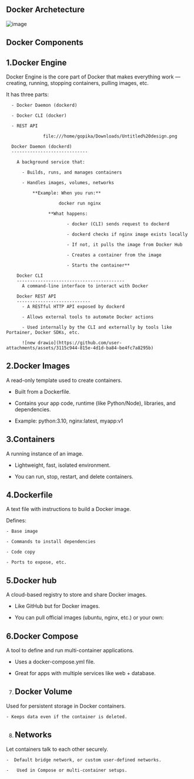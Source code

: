 Docker Archetecture
---------------------
![image](https://github.com/user-attachments/assets/46d38e39-24fd-4027-aeb7-fbad84e9ee28)

Docker Components
------------------------

  1.Docker Engine
  ---------------------
  Docker Engine is the core part of Docker that makes everything work — creating, running, stopping containers, pulling images, etc.
  
  It has three parts:
  
      - Docker Daemon (dockerd)
      
      - Docker CLI (docker)
      
      - REST API

                  file:///home/gopika/Downloads/Untitled%20design.png

      Docker Daemon (dockerd)
      -----------------------------
    
        A background service that:
        
          - Builds, runs, and manages containers
          
          - Handles images, volumes, networks

              **Example: When you run:**

                        docker run nginx

                    **What happens:

                           - docker (CLI) sends request to dockerd
                            
                           - dockerd checks if nginx image exists locally
                            
                           - If not, it pulls the image from Docker Hub
                            
                           - Creates a container from the image
                            
                           - Starts the container**

        Docker CLI
        -----------------------------------------
          A command-line interface to interact with Docker

        Docker REST API
        ----------------------------
          - A RESTful HTTP API exposed by dockerd
          
          - Allows external tools to automate Docker actions
          
          - Used internally by the CLI and externally by tools like Portainer, Docker SDKs, etc.

          ![new drawio](https://github.com/user-attachments/assets/3115c944-815e-4d1d-ba84-be4fc7a8295b)

2.Docker Images
---------------------
A read-only template used to create containers.

  - Built from a Dockerfile.
  
  - Contains your app code, runtime (like Python/Node), libraries, and dependencies.
  
  - Example: python:3.10, nginx:latest, myapp:v1

3.Containers
-------------------------
A running instance of an image.

  - Lightweight, fast, isolated environment.
  
  - You can run, stop, restart, and delete containers.

4.Dockerfile
------------------------
A text file with instructions to build a Docker image.

  Defines:
  
    - Base image
    
    - Commands to install dependencies
    
    - Code copy

    - Ports to expose, etc.

5.Docker hub
------------------------
A cloud-based registry to store and share Docker images.

  - Like GitHub but for Docker images.

  - You can pull official images (ubuntu, nginx, etc.) or your own:

6.Docker Compose
-----------------------------
A tool to define and run multi-container applications.

  - Uses a docker-compose.yml file.
  
  - Great for apps with multiple services like web + database.
    
7. Docker Volume
   ----------------------------
  Used for persistent storage in Docker containers.

    - Keeps data even if the container is deleted.

8. Networks
   -------------------------------
  Let containers talk to each other securely.

    -  Default bridge network, or custom user-defined networks.

    -   Used in Compose or multi-container setups.
